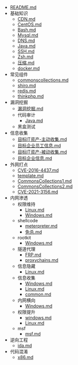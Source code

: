 - [README.md](./README)
- 基础知识
  - [CDN.md](./基础知识/CDN)
  - [CentOS.md](./基础知识/CentOS)
  - [Bash.md](./基础知识/Bash)
  - [Mysql.md](./基础知识/Mysql)
  - [DNS.md](./基础知识/DNS)
  - [Java.md](./基础知识/Java)
  - [SSH.md](./基础知识/SSH)
  - [Zsh.md](./基础知识/Zsh)
  - [压缩.md](./基础知识/压缩)
  - [docker.md](./基础知识/docker)
- 常见组件
  - [commonscollections.md](./常见组件/commonscollections)
  - [shiro.md](./常见组件/shiro)
  - [redis.md](./常见组件/redis)
  - [thinkphp.md](./常见组件/thinkphp)
- 漏洞挖掘
  - [漏洞挖掘.md](./漏洞挖掘/漏洞挖掘)
  - 代码审计
    - [Java.md](./漏洞挖掘/代码审计/Java)
  - 黑盒测试
- 信息收集
  - [目标IT资产-主动收集.md](./信息收集/目标IT资产-主动收集)
  - [目标企业员工信息.md](./信息收集/目标企业员工信息)
  - [目标IT资产-被动收集.md](./信息收集/目标IT资产-被动收集)
  - [目标企业信息.md](./信息收集/目标企业信息)
- 外网打点
  - [CVE-2016-4437.md](./外网打点/CVE-2016-4437)
  - [template.md](./外网打点/template)
  - [CommonsCollections1.md](./外网打点/CommonsCollections1)
  - [CommonsCollections2.md](./外网打点/CommonsCollections2)
  - [CVE-2021-3156.md](./外网打点/CVE-2021-3156)
- 内网渗透
  - 权限维持
    - [Linux.md](./内网渗透/权限维持/Linux)
    - [Windows.md](./内网渗透/权限维持/Windows)
  - shellcode
    - [meterpreter.md](./内网渗透/shellcode/meterpreter)
    - [免杀.md](./内网渗透/shellcode/免杀)
  - rootkit
    - [Windows.md](./内网渗透/rootkit/Windows)
  - 隧道代理
    - [FRP.md](./内网渗透/隧道代理/FRP)
    - [proxychains.md](./内网渗透/隧道代理/proxychains)
  - 信息隐藏
    - [Linux.md](./内网渗透/信息隐藏/Linux)
  - 信息收集
    - [Windows.md](./内网渗透/信息收集/Windows)
    - [Linux.md](./内网渗透/信息收集/Linux)
    - [common.md](./内网渗透/信息收集/common)
  - 内网横向
    - [Windows.md](./内网渗透/内网横向/Windows)
  - 权限提升
    - [windows.md](./内网渗透/权限提升/windows)
    - [Linux.md](./内网渗透/权限提升/Linux)
  - msf
    - [msf.md](./内网渗透/msf/msf)
- 逆向工程
  - [ida.md](./逆向工程/ida)
- 代码混淆
  - [x86.md](./代码混淆/x86)
